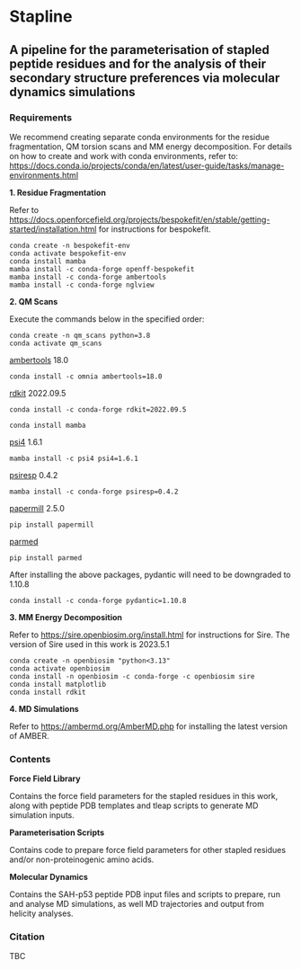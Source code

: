 # Stapline

## A pipeline for the parameterisation of stapled peptide residues and for the analysis of their secondary structure preferences via molecular dynamics simulations

### Requirements

We recommend creating separate conda environments for the residue fragmentation, QM torsion scans and MM energy decomposition. For details on how to create and work with conda environments, refer to: https://docs.conda.io/projects/conda/en/latest/user-guide/tasks/manage-environments.html

**1. Residue Fragmentation**

Refer to https://docs.openforcefield.org/projects/bespokefit/en/stable/getting-started/installation.html for instructions for bespokefit.

```
conda create -n bespokefit-env
conda activate bespokefit-env
conda install mamba
mamba install -c conda-forge openff-bespokefit
mamba install -c conda-forge ambertools
mamba install -c conda-forge nglview
```

**2. QM Scans**

Execute the commands below in the specified order:

```
conda create -n qm_scans python=3.8
conda activate qm_scans
```

[ambertools](https://ambermd.org/GetAmber.php#ambertools) 18.0 

``conda install -c omnia ambertools=18.0``

[rdkit](https://github.com/rdkit/rdkit) 2022.09.5 

``conda install -c conda-forge rdkit=2022.09.5``

``conda install mamba``

[psi4](https://github.com/psi4/psi4) 1.6.1 

``mamba install -c psi4 psi4=1.6.1``

[psiresp](https://github.com/lilyminium/psiresp) 0.4.2 

``mamba install -c conda-forge psiresp=0.4.2``

[papermill](https://github.com/nteract/papermill) 2.5.0

``pip install papermill``

[parmed](https://github.com/ParmEd/ParmEd)

``pip install parmed``

After installing the above packages, pydantic will need to be downgraded to 1.10.8

``conda install -c conda-forge pydantic=1.10.8``

**3. MM Energy Decomposition**

Refer to https://sire.openbiosim.org/install.html for instructions for Sire. The version of Sire used in this work is 2023.5.1

```
conda create -n openbiosim "python<3.13"
conda activate openbiosim
conda install -n openbiosim -c conda-forge -c openbiosim sire
conda install matplotlib
conda install rdkit
```

**4. MD Simulations**

Refer to https://ambermd.org/AmberMD.php for installing the latest version of AMBER.

### Contents

**Force Field Library**

Contains the force field parameters for the stapled residues in this work, along with peptide PDB templates and tleap scripts to generate MD simulation inputs.

**Parameterisation Scripts**

Contains code to prepare force field parameters for other stapled residues and/or non-proteinogenic amino acids.

**Molecular Dynamics**

Contains the SAH-p53 peptide PDB input files and scripts to prepare, run and analyse MD simulations, as well MD trajectories and output from helicity analyses.


### Citation

TBC